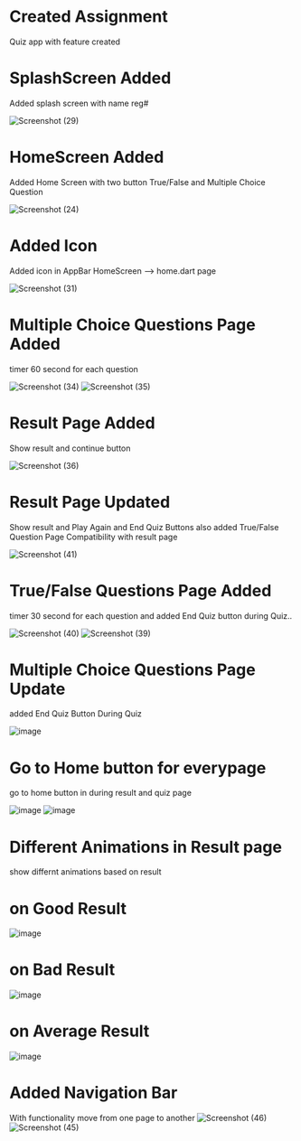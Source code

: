 # Created Assignment 
Quiz app with feature created

# SplashScreen Added
Added splash screen with name reg#

![Screenshot (29)](https://user-images.githubusercontent.com/79256743/115293974-71598280-a171-11eb-97d4-4a10a01483d7.png)


# HomeScreen Added
Added Home Screen with two button True/False and Multiple Choice Question

![Screenshot (24)](https://user-images.githubusercontent.com/79256743/115224304-236b5d00-a126-11eb-9b5f-0e32e9c4e279.png)

# Added Icon 
Added icon in AppBar HomeScreen --> home.dart page

![Screenshot (31)](https://user-images.githubusercontent.com/79256743/115383651-8a087d80-a1ef-11eb-97a0-30af2c7696e4.png)


# Multiple Choice Questions Page Added
 timer 60 second for each question

![Screenshot (34)](https://user-images.githubusercontent.com/79256743/115397559-aca29280-a1ff-11eb-84e1-5cddfbb6031b.png)
![Screenshot (35)](https://user-images.githubusercontent.com/79256743/115397587-b1ffdd00-a1ff-11eb-90f3-9103d940d00c.png)


# Result Page Added 
Show result and continue button

![Screenshot (36)](https://user-images.githubusercontent.com/79256743/115397761-e2e01200-a1ff-11eb-8508-8e27f22874f9.png)

# Result Page Updated
Show result and Play Again and End Quiz Buttons
also added True/False Question Page Compatibility with result page

![Screenshot (41)](https://user-images.githubusercontent.com/79256743/115527065-22633880-a2aa-11eb-83d4-bf323c9b6019.png)

# True/False Questions Page Added
timer 30 second for each question and added End Quiz button during Quiz..

![Screenshot (40)](https://user-images.githubusercontent.com/79256743/115527187-44f55180-a2aa-11eb-9f1f-1d7c4f6992fe.png)
![Screenshot (39)](https://user-images.githubusercontent.com/79256743/115527205-49ba0580-a2aa-11eb-87bd-3a8a00e5b2d2.png)

# Multiple Choice Questions Page Update
 added End Quiz Button During Quiz
 
![image](https://user-images.githubusercontent.com/79256743/115527630-ac130600-a2aa-11eb-8799-3e3500f203ae.png)

# Go to Home button for everypage
go to home button in during result and quiz page

![image](https://user-images.githubusercontent.com/79256743/115533995-c0f29800-a2b0-11eb-95b6-f657f0940162.png)
![image](https://user-images.githubusercontent.com/79256743/115534286-1169f580-a2b1-11eb-8d4b-72345ca5a841.png)


# Different Animations in Result page 
show differnt animations based on result

# on Good Result
![image](https://user-images.githubusercontent.com/79256743/115534629-69086100-a2b1-11eb-97f0-6ea1bc342e1f.png)
# on Bad Result
![image](https://user-images.githubusercontent.com/79256743/115534839-a0770d80-a2b1-11eb-9be7-6abd15673ba2.png)
# on Average Result
![image](https://user-images.githubusercontent.com/79256743/115534944-b7b5fb00-a2b1-11eb-80d4-b056cf8b7580.png)

# Added Navigation Bar
With functionality move from one page to another
![Screenshot (46)](https://user-images.githubusercontent.com/79256743/115545715-8fcc9480-a2bd-11eb-931a-f7e03f0db7a5.png)
![Screenshot (45)](https://user-images.githubusercontent.com/79256743/115545723-93601b80-a2bd-11eb-8aa5-dd27c919faa5.png)

